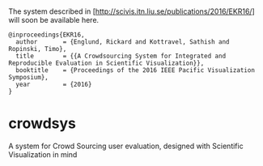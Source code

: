 #
The system described in [http://scivis.itn.liu.se/publications/2016/EKR16/] will soon be available here. 


```
@inproceedings{EKR16,
  author       = {Englund, Rickard and Kottravel, Sathish and Ropinski, Timo},
  title        = {{A Crowdsourcing System for Integrated and Reproducible Evaluation in Scientific Visualization}},
  booktitle    = {Proceedings of the 2016 IEEE Pacific Visualization Symposium},
  year         = {2016}
}
```

# crowdsys
A system for Crowd Sourcing user evaluation, designed with Scientific Visualization in mind

